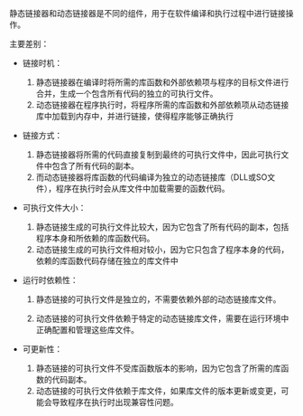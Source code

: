 静态链接器和动态链接器是不同的组件，用于在软件编译和执行过程中进行链接操作。

主要差别：

- 链接时机：

	1. 静态链接器在编译时将所需的库函数和外部依赖项与程序的目标文件进行合并，生成一个包含所有代码的独立的可执行文件。
	2. 动态链接器在程序执行时，将程序所需的库函数和外部依赖项从动态链接库中加载到内存中，并进行链接，使得程序能够正确执行

- 链接方式：

	1. 静态链接器将所需的代码直接复制到最终的可执行文件中，因此可执行文件中包含了所有代码的副本。
	2. 而动态链接器将库函数的代码编译为独立的动态链接库（DLL或SO文件），程序在执行时会从库文件中加载需要的函数代码。

- 可执行文件大小：

	1. 静态链接生成的可执行文件比较大，因为它包含了所有代码的副本，包括程序本身和所依赖的库函数代码。
	2. 动态链接生成的可执行文件相对较小，因为它只包含了程序本身的代码，依赖的库函数代码存储在独立的库文件中

- 运行时依赖性：

	1. 静态链接的可执行文件是独立的，不需要依赖外部的动态链接库文件。

	2. 动态链接的可执行文件依赖于特定的动态链接库文件，需要在运行环境中正确配置和管理这些库文件。

- 可更新性：

	1. 静态链接的可执行文件不受库函数版本的影响，因为它包含了所需的库函数的代码副本。
	2. 动态链接的可执行文件依赖于库文件，如果库文件的版本更新或变更，可能会导致程序在执行时出现兼容性问题。